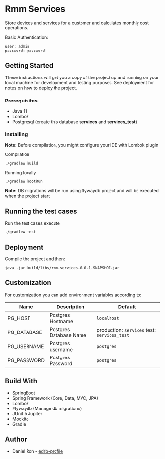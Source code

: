 # Rmm Services 

Store devices and services for a customer and calculates monthly cost operations.

Basic Authentication:

    user: admin
    password: password

## Getting Started

These instructions will get you a copy of the project up and running on your local machine for development and testing purposes. See deployment for notes on how to deploy the project.

### Prerequisites

- Java 11
- Lombok
- Postgresql (create this database **services** and **services_test**)

### Installing

**Note:** Before compilation, you might configure your IDE with Lombok plugin

Compilation

```
./gradlew build
```

Running locally

```
./gradlew bootRun
```

**Note:** DB migrations will be run using flywaydb project and will be executed when the project start


## Running the test cases

Run the test cases execute

```
./gradlew test
```

## Deployment

Compile the project and then:

```
java -jar build/libs/rmm-services-0.0.1-SNAPSHOT.jar
```

## Customization

For customization you can add environment variables according to:

| Name  | Description  | Default  |
|--------|-------------|----------|
| PG_HOST | Postgres Hostname | `localhost` |
| PG_DATABASE | Postgres Database Name | production: `services` test: `services_test` |
| PG_USERNAME | Postgres username | `postgres` |
| PG_PASSWORD | Postgres Password | `postgres` |





## Build With

- SpringBoot
- Spring Framework (Core, Data, MVC, JPA)
- Lombok
- Flywaydb (Manage db migrations)
- JUnit 5 Jupiter
- Mockito
- Gradle

## Author

- Daniel Ron - [edrb-profile](https://edrb.github.io)

